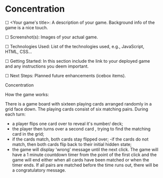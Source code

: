 # Concentration
☐ <Your game's title>: A description of your game. Background info of the game is a nice touch.

☐ Screenshot(s): Images of your actual game.

☐ Technologies Used: List of the technologies used, e.g., JavaScript, HTML, CSS...

☐ Getting Started: In this section include the link to your deployed game and any instructions you deem important.

☐ Next Steps: Planned future enhancements (icebox items).


Concentration 

How the game works:

There is a game board with sixteen playing cards arranged randomly in a grid face down.
The playing cards consist of six matching pairs. 
During each turn:
- a player flips one card over to reveal it's number/ deck;
- the player then turns over a second card , trying to find the matching card in the grid;
- if the cards match, both cards stay flipped over;
-if the cards do not match, then both cards flip back to their initial hidden state;
- the game will display 'wrong' message until the next click.
The game will have a 1 minute countdown timer from the point of the first click and the game will end either when all cards have been matched or when the timer ends.
If all pairs are matched before the time runs out, there will be a congratulatory message. 
